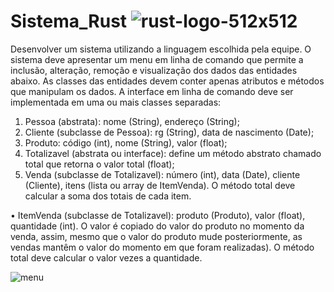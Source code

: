 # Sistema_Rust ![rust-logo-512x512](https://github.com/nojirilucas/Hipercampo_C/assets/103136574/071f7136-9f3f-4522-9d44-e6c818a7b4e8)

Desenvolver um sistema utilizando a linguagem escolhida pela equipe. O sistema deve apresentar um menu em
linha de comando que permite a inclusão, alteração, remoção e visualização dos dados das entidades abaixo. As
classes das entidades devem conter apenas atributos e métodos que manipulam os dados. A interface em linha de
comando deve ser implementada em uma ou mais classes separadas:

1. Pessoa (abstrata): nome (String), endereço (String);
2. Cliente (subclasse de Pessoa): rg (String), data de nascimento (Date);
3. Produto: código (int), nome (String), valor (float);
4. Totalizavel (abstrata ou interface): define um método abstrato chamado total que retorna o valor total
(float);
5. Venda (subclasse de Totalizavel): número (int), data (Date), cliente (Cliente), itens (lista ou array de
ItemVenda).
O método total deve calcular a soma dos totais de cada item.

• ItemVenda (subclasse de Totalizavel): produto (Produto), valor (float), quantidade (int).
O valor é copiado do valor do produto no momento da venda, assim, mesmo que o valor do produto mude posteriormente,
as vendas mantêm o valor do momento em que foram realizadas).
O método total deve calcular o valor vezes a quantidade.

![menu](https://github.com/nojirilucas/Sistema_Rust/assets/103136574/60a6ffc9-fe43-4ee4-ac35-716a65203000)
